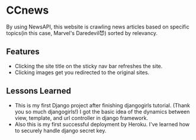 # CCnews
By using NewsAPI, this website is crawling news articles based on specific topics(in this case, Marvel's Daredevil😈) sorted by relevancy.

## Features
* Clicking the site title on the sticky nav bar refreshes the site. 
* Clicking images get you redirected to the original sites. 

## Lessons Learned
* This is my first Django project after finishing djangogirls tutorial. (Thank you so much djangogirls!) I got the basic idea of the dynamics between view, template, and url controller in django framework.
* Also this is my first successful deployment by Heroku. I've learned how to securely handle django secret key. 
